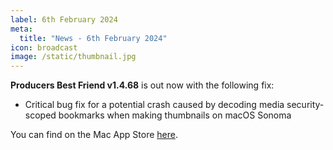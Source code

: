 ```yaml
---
label: 6th February 2024
meta:
  title: "News - 6th February 2024"
icon: broadcast
image: /static/thumbnail.jpg
---
```


**Producers Best Friend v1.4.68** is out now with the following fix:

- Critical bug fix for a potential crash caused by decoding media security-scoped bookmarks when making thumbnails on macOS Sonoma

You can find on the Mac App Store [here](https://apps.apple.com/us/app/producers-best-friend/id688519794?mt=12).